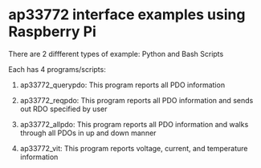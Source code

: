 # ap33772 interface examples using Raspberry Pi

There are 2 diffferent types of example: Python and Bash Scripts

Each has 4 programs/scripts:

1. ap33772_querypdo: This program reports all PDO information

2. ap33772_reqpdo: This program reports all PDO information and sends out RDO specified by user 

3. ap33772_allpdo: This program reports all PDO information and walks through all PDOs in up and down manner 

4. ap33772_vit: This program reports voltage, current, and temperature information



